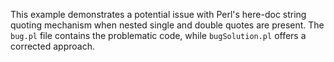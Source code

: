 This example demonstrates a potential issue with Perl's here-doc string quoting mechanism when nested single and double quotes are present. The `bug.pl` file contains the problematic code, while `bugSolution.pl` offers a corrected approach.
